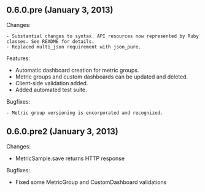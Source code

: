 ## 0.6.0.pre (January 3, 2013)

Changes:

	- Substantial changes to syntax. API resources now represented by Ruby classes. See README for details.
	- Replaced multi_json requirement with json_pure.

Features:

  - Automatic dashboard creation for metric groups.
  - Metric groups and custom dashboards can be updated and deleted.
  - Client-side validation added.
  - Added automated test suite.

Bugfixes:

	- Metric group versioning is encorporated and recognized.

## 0.6.0.pre2 (January 3, 2013)

Changes:

  - MetricSample.save returns HTTP response

Bugfixes:

  - Fixed some MetricGroup and CustomDashboard validations